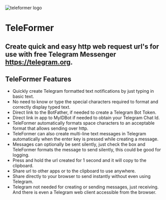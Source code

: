 ![teleformer logo](https://github.com/KaiKai7/TeleFormer/assets/87836320/3f36af3a-2df4-42f9-9b94-578e01425b25)


# TeleFormer

## Create quick and easy http web request url's for use with free Telegram Messenger https://telegram.org.

## TeleFormer Features
* Quickly create Telegram formatted text notifications by just typing in basic text.
* No need to know or type the special characters required to format and correctly display typed text.
* Direct link to the BotFather, if needed to create a Telegram Bot Token.
* Direct link in app to MyIDBot if needed to obtain your Telegram Chat Id.
* TeleFormer automatically formats space characters to an acceptable format that allows sending over http.
* TeleFormer can also create multi-line text messages in Telegram automatically when the enter key is pressed while creating a message.
* Messages can optionally be sent silently, just check the box and TeleFormer formats the message to send silently, this could be good for logging.
* Press and hold the url created for 1 second and it will copy to the clipboard.
* Share url to other apps or to the clipboard to use anywhere.
* Share directly to your browser to send instantly without even using Telegram.
* Telegram not needed for creating or sending messages, just receiving. And there is even a Telegram web client accessible from the browser.
  
